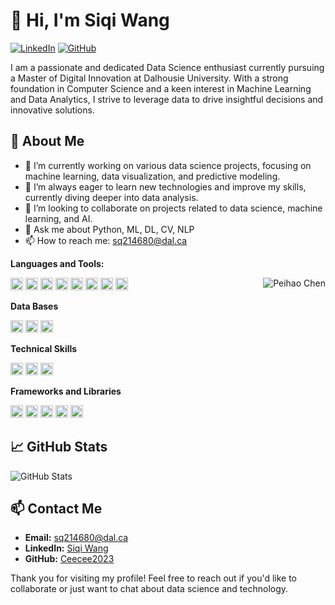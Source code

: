 # 👋 Hi, I'm Siqi Wang

[![LinkedIn](https://img.shields.io/badge/LinkedIn-Profile-blue)](https://linkedin.com/in/siqi-wang-ceecee/)
[![GitHub](https://img.shields.io/badge/GitHub-Profile-black)](https://github.com/Ceecee2023)

I am a passionate and dedicated Data Science enthusiast currently pursuing a Master of Digital Innovation at Dalhousie University. With a strong foundation in Computer Science and a keen interest in Machine Learning and Data Analytics, I strive to leverage data to drive insightful decisions and innovative solutions.

## 🌟 About Me

- 🔭 I’m currently working on various data science projects, focusing on machine learning, data visualization, and predictive modeling.
- 🌱 I’m always eager to learn new technologies and improve my skills, currently diving deeper into data analysis.
- 👯 I’m looking to collaborate on projects related to data science, machine learning, and AI.
- 💬 Ask me about Python, ML, DL, CV, NLP
- 📫 How to reach me: sq214680@dal.ca

**Languages and Tools:**  

<code><img height="20" src="https://cdn.jsdelivr.net/npm/simple-icons@3.12.2/icons/python.svg"></code>
<code><img height="20" src="https://cdn.jsdelivr.net/npm/simple-icons@3.12.2/icons/powerbi.svg"></code>
<code><img height="20" src="https://cdn.jsdelivr.net/npm/simple-icons@3.12.2/icons/tableau.svg"></code>
<code><img height="20" src="https://cdn.jsdelivr.net/npm/simple-icons@3.12.2/icons/html5.svg"></code>
<code><img height="20" src="https://cdn.jsdelivr.net/npm/simple-icons@3.12.2/icons/css3.svg"></code>
<code><img height="20" src="https://cdn.jsdelivr.net/npm/simple-icons@3.12.2/icons/javascript.svg"></code>
<code><img height="20" src="https://cdn.jsdelivr.net/npm/simple-icons@3.12.2/icons/r.svg"></code>
<code><img height="20" src="https://cdn.jsdelivr.net/npm/simple-icons@3.12.2/icons/php.svg"></code>
<img align="right"  src="https://github-readme-stats.vercel.app/api?username=Caesarcph&count_private=true&show_icons=true" alt="Peihao Chen" />

**Data Bases**

<code><img height="20" src="https://cdn.jsdelivr.net/npm/simple-icons@3.12.2/icons/mysql.svg"></code>
<code><img height="20" src="https://cdn.jsdelivr.net/npm/simple-icons@3.12.2/icons/mongodb.svg"></code>
<code><img height="20" src="https://cdn.jsdelivr.net/npm/simple-icons@3.12.2/icons/sqlite.svg"></code>

**Technical Skills**

<code><img height="20" src="https://cdn.jsdelivr.net/npm/simple-icons@3.12.2/icons/git.svg"></code>
<code><img height="20" src="https://cdn.jsdelivr.net/npm/simple-icons@3.12.2/icons/linux.svg"></code>
<code><img height="20" src="https://cdn.jsdelivr.net/npm/simple-icons@3.12.2/icons/visualstudiocode.svg"></code>

**Frameworks and Libraries**

<code><img height="20" src="https://cdn.jsdelivr.net/npm/simple-icons@3.12.2/icons/scikitlearn.svg"></code>
<code><img height="20" src="https://cdn.jsdelivr.net/npm/simple-icons@3.12.2/icons/pandas.svg"></code>
<code><img height="20" src="https://cdn.jsdelivr.net/npm/simple-icons@3.12.2/icons/numpy.svg"></code>
<code><img height="20" src="https://cdn.jsdelivr.net/npm/simple-icons@3.12.2/icons/pytorch.svg"></code>
<code><img height="20" src="https://cdn.jsdelivr.net/npm/simple-icons@3.12.2/icons/tensorflow.svg"></code>

## 📈 GitHub Stats
![GitHub Stats](https://github-readme-stats.vercel.app/api?username=Ceecee2023&show_icons=true&theme=radical)

## 📫 Contact Me
- **Email:** sq214680@dal.ca
- **LinkedIn:** [Siqi Wang](https://linkedin.com/in/siqi-wang-ceecee/)
- **GitHub:** [Ceecee2023](https://github.com/Ceecee2023)

Thank you for visiting my profile! Feel free to reach out if you'd like to collaborate or just want to chat about data science and technology.
